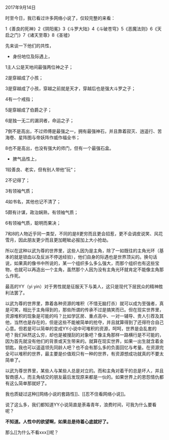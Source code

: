 2017年9月14日

时至今日，我已看过许多网络小说了，仅较完整的来看：

1《善良的死神》2《阴阳冕》3《斗罗大陆》4《斗破苍穹》5《恶魔法则》6《天启之门》7《诸天至尊》8《圣墟》

先来谈一下他们的共性，

- 身份地位及际遇上，

1主人公是天地间最强两位神之子；

2是穿越成了小孩；

3是穿越成了小孩，穿越之前就是天才，穿越后也是强大斗罗之子；

4有一个戒指；

5是穿越成了伯爵之子；

6是独一无二的漏洞者，命运之子；

7倒不是高出，不过师傅是最强之一，拥有最强神石，并且靠着寂灭、逍遥行、苦海卷、星阵图与帝妖阵作威作福全书；

8也不是高出，也没有强大的师门，但有一个最强石盒。

- 脾气品性上，

1较善良、老实，但有别人带他”玩“；

2不记得了；

3有领袖气质；

4如书名，其他也记不清了；

5颇有计谋，政治娴熟，有领袖气质；

6有领袖气质，聪明而果决；

7和8的人物近乎同一类型，不同的是8更穷而且更会招惹，更不会调皮说笑、风花雪月，因此朋友更少而且更加睚眦必报加上大小抢劫。

所以在这种以武为尊的世界里，这些人因为是主角，除了一如既往的主角光环（基本的就是锁血以及反派不停送经验），他们自身的际遇也是世界顶尖的。换句话说，如果真的像书中所说的，某一个组织多么多么强大，而那个组织也有这些宝物，也就可以再造出一个主角，虽然那个人因为没有主角光环就肯定不能像主角那么作死。

最高的YY（yi yin）对于男性就是征服天下与美人，这只是现代下层民众的精神胜利法罢了。

以武为尊的世界里，靠着各种资源的堆积（不惜无脑打杀）就可以成为至强者，真是可笑，相比于主角得到的，那些所谓的传承不过是搞笑而已。但在现实世界里，资源堆积的现象是可能的吗？比如学区房、重点高中、一对一辅导、贵人引荐及其他，当然也是存在的，但是这些不能被简单的抢夺，并且就算得到了还得符合自己心意。但若是可以简单的变成YY小说中可堆积的资源，呵呵，世界是会乱套的吧？我们纵然这么穷，却也是被搜刮的对象吧？像主角那样一路横行是不可能的，因为首先就没有他们的背景或天生带来的。就算在现实世界，如果一出生就含着金钥匙，我也可以遥遥领先同龄人吧？也不会有那么多的负面回忆与考量。在资源完全可以堆积的世界，最主要是价值观只有一种的世界，有资源想成功就真的不要太简单了。

以武为尊世界里，某些人与某些人总是对立的。而和主角对着干的总是坏人，并且智商感人，而主角结交的朋友最后发现原来都是一伙的。如果世界上的恩怨情仇都有这么简单那就好了。

我也质疑过这种[[网络小说的套路性]]、[[忍不住看网络小说]]。

说了这么多，我们都知道YY小说简直是荼毒青年，浪费时间，可我为什么要看呢？

**不知道。人性中的欲望啊，如果总是待着心底就好了。**

那么[[为什么不看xxx]]呢？
